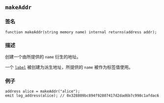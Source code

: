 ## `makeAddr`

### 签名

```solidity
function makeAddr(string memory name) internal returns(address addr);
```

### 描述

创建一个由所提供的 `name` 衍生的地址。

一个 [`label`](.../.../cheatcodes/label.md) 被创建为派生地址，所提供的 `name` 被作为标签值使用。

### 例子

```solidity
address alice = makeAddr("alice");
emit log_address(alice); // 0x328809bc894f92807417d2dad6b7c998c1afdac6
```

